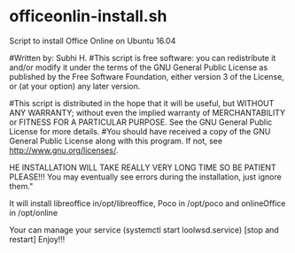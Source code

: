 # officeonlin-install.sh
Script to install Office Online on Ubuntu 16.04 


#Written by: Subhi H.
#This script is free software: you can redistribute it and/or modify it under the terms of the GNU General Public License as published by the Free Software Foundation, either version 3 of the License, or (at your option) any later version.

#This script is distributed in the hope that it will be useful, but WITHOUT ANY WARRANTY; without even the implied warranty of MERCHANTABILITY or FITNESS FOR A PARTICULAR PURPOSE. See the GNU General Public License for more details.
#You should have received a copy of the GNU General Public License along with this program. If not, see http://www.gnu.org/licenses/.

HE INSTALLATION WILL TAKE REALLY VERY LONG TIME SO BE PATIENT PLEASE!!! You may eventually see errors during the installation, just ignore them."

It will install libreoffice in/opt/libreoffice, Poco in /opt/poco and onlineOffice in /opt/online

Your can manage your service (systemctl start loolwsd.service) [stop and restart]
Enjoy!!!
